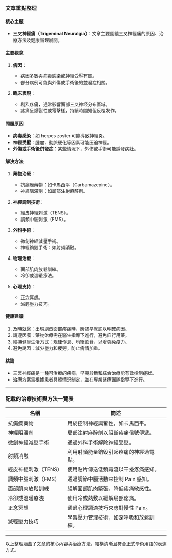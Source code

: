 ### 文章重點整理

#### 核心主題
- **三叉神經痛（Trigeminal Neuralgia）**：文章主要圍繞三叉神經痛的原因、治療方法及健康管理展開。

#### 主要觀念
1. **病因**：
   - 病因多數與病毒感染或神經受壓有關。
   - 部分病例可能與外傷或手術後的並發症相關。

2. **臨床表現**：
   - 剧烈疼痛，通常影響面部三叉神经分布區域。
   - 疼痛呈爆裂性或電擊樣，持續時間短但反覆发作。

#### 問題原因
- **病毒感染**：如 herpes zoster 可能導致神經炎。
- **神經受壓**：腫瘤、動脈硬化等因素可能压迫神經。
- **外傷或手術後併發症**：某些情況下，外伤或手術可能誘發病灶。

#### 解決方法
1. **藥物治療**：
   - 抗癲癇藥物：如卡馬西平（Carbamazepine）。
   - 神經阻滞劑：如局部注射麻醉劑。

2. **神經調制技術**：
   - 經皮神經刺激（TENS）。
   - 調頻中腦刺激（FMS）。

3. **外科手術**：
   - 微創神經減壓手術。
   - 神經銷毀手術：如射頻消融。

4. **物理治療**：
   - 面部肌肉放鬆訓練。
   - 冷卻或溫暖療法。

5. **心理支持**：
   - 正念冥想。
   - 減輕壓力技巧。

#### 健康建議
1. 及時就醫：出現劇烈面部疼痛時，應儘早就診以明確病因。
2. 請遵医囑：藥物治療需在醫生指導下進行，避免自行用藥。
3. 維持健康生活方式：规律作息、均衡飲食，以增強免疫力。
4. 避免誘因：減少壓力和疲勞，防止病情加重。

#### 結論
- 三叉神經痛是一種可治療的疾病，早期診斷和綜合治療能有效控制症狀。
- 治療方案需根據患者具體情況制定，並在專業醫療團隊指導下進行。

---

### 記載的治療技術與方法一覽表

| **名稱**               | **簡述**                                                                 |
|------------------------|--------------------------------------------------------------------------|
| 抗癲癇藥物             | 用於控制神經興奮性，如卡馬西平。                                       |
| 神經阻滞劑             | 局部注射麻醉劑以阻斷疼痛信號傳遞。                                     |
| 微創神經減壓手術       | 通過外科手術解除神經受壓。                                             |
| 射頻消融               | 利用射頻能量銷毀引起疼痛的神經過電點。                                 |
| 經皮神經刺激（TENS）   | 使用貼片傳送低頻電流以干擾疼痛感知。                                   |
| 調頻中腦刺激（FMS）    | 通過調節中腦活動來控制 Pain 感知。                                     |
| 面部肌肉放鬆訓練       | 緓解面部肌肉緊張，降低疼痛敏感性。                                     |
| 冷卻或溫暖療法         | 使用冷或熱敷以緩解局部疼痛。                                           |
| 正念冥想               | 通過心理調適技巧來應對慢性 Pain。                                       |
| 減輕壓力技巧           | 學習壓力管理技術，如深呼吸和放鬆訓練。                                   |

---

以上整理涵蓋了文章的核心內容與治療方法，結構清晰且符合正式學術用語的表達方式。